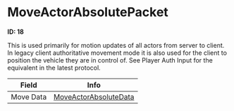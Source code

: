 # MoveActorAbsolutePacket

__ID: 18__

This is used primarily for motion updates of all actors from server to client. In legacy client authoritative movement mode it is also used for the client to position the vehicle they are in control of. See Player Auth Input for the equivalent in the latest protocol.

<table><thead><tr><th>Field</th><th>Info</th></tr></thead><tbody>
<tr><td>Move Data</td><td><a href="../types/MoveActorAbsoluteData.md">MoveActorAbsoluteData</a></td></tr>
</tbody></table>